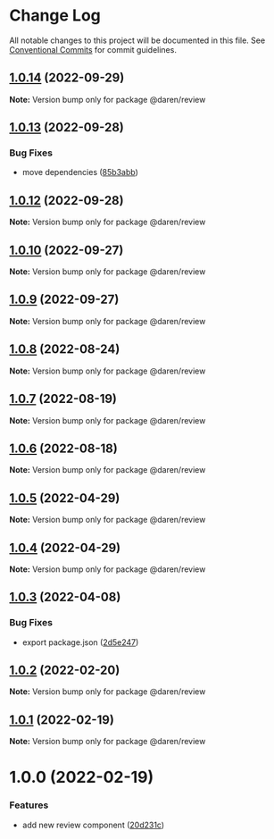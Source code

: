 # Change Log

All notable changes to this project will be documented in this file.
See [Conventional Commits](https://conventionalcommits.org) for commit guidelines.

## [1.0.14](https://github.com/darenmalfait/darenui/compare/@daren/review@1.0.13...@daren/review@1.0.14) (2022-09-29)

**Note:** Version bump only for package @daren/review

## [1.0.13](https://github.com/darenmalfait/darenui/compare/@daren/review@1.0.12...@daren/review@1.0.13) (2022-09-28)

### Bug Fixes

* move dependencies ([85b3abb](https://github.com/darenmalfait/darenui/commit/85b3abb27728b5cbd404e23a8f4e6b5f5d538a58))

## [1.0.12](https://github.com/darenmalfait/darenui/compare/@daren/review@1.0.10...@daren/review@1.0.12) (2022-09-28)

**Note:** Version bump only for package @daren/review

## [1.0.10](https://github.com/darenmalfait/darenui/compare/@daren/review@1.0.9...@daren/review@1.0.10) (2022-09-27)

**Note:** Version bump only for package @daren/review

## [1.0.9](https://github.com/darenmalfait/darenui/compare/@daren/review@1.0.8...@daren/review@1.0.9) (2022-09-27)

**Note:** Version bump only for package @daren/review

## [1.0.8](https://github.com/darenmalfait/darenui/compare/@daren/review@1.0.7...@daren/review@1.0.8) (2022-08-24)

**Note:** Version bump only for package @daren/review

## [1.0.7](https://github.com/darenmalfait/darenui/compare/@daren/review@1.0.6...@daren/review@1.0.7) (2022-08-19)

**Note:** Version bump only for package @daren/review

## [1.0.6](https://github.com/darenmalfait/darenui/compare/@daren/review@1.0.5...@daren/review@1.0.6) (2022-08-18)

**Note:** Version bump only for package @daren/review

## [1.0.5](https://github.com/darenmalfait/darenui/compare/@daren/review@1.0.4...@daren/review@1.0.5) (2022-04-29)

**Note:** Version bump only for package @daren/review

## [1.0.4](https://github.com/darenmalfait/darenui/compare/@daren/review@1.0.3...@daren/review@1.0.4) (2022-04-29)

**Note:** Version bump only for package @daren/review

## [1.0.3](https://github.com/darenmalfait/darenui/compare/@daren/review@1.0.2...@daren/review@1.0.3) (2022-04-08)

### Bug Fixes

* export package.json ([2d5e247](https://github.com/darenmalfait/darenui/commit/2d5e24797a289b7507666bf67d954fc93be33d8f))

## [1.0.2](https://github.com/darenmalfait/darenui/compare/@daren/review@1.0.1...@daren/review@1.0.2) (2022-02-20)

**Note:** Version bump only for package @daren/review

## [1.0.1](https://github.com/darenmalfait/darenui/compare/@daren/review@1.0.0...@daren/review@1.0.1) (2022-02-19)

**Note:** Version bump only for package @daren/review

# 1.0.0 (2022-02-19)

### Features

* add new review component ([20d231c](https://github.com/darenmalfait/darenui/commit/20d231cc5e7ea867f53a3543e00517321be34a6a))
